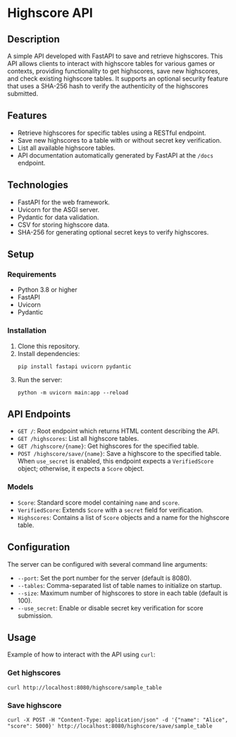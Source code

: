 # Highscore API

## Description
A simple API developed with FastAPI to save and retrieve highscores. This API allows clients to interact with highscore tables for various games or contexts, providing functionality to get highscores, save new highscores, and check existing highscore tables. It supports an optional security feature that uses a SHA-256 hash to verify the authenticity of the highscores submitted.

## Features
- Retrieve highscores for specific tables using a RESTful endpoint.
- Save new highscores to a table with or without secret key verification.
- List all available highscore tables.
- API documentation automatically generated by FastAPI at the `/docs` endpoint.

## Technologies
- FastAPI for the web framework.
- Uvicorn for the ASGI server.
- Pydantic for data validation.
- CSV for storing highscore data.
- SHA-256 for generating optional secret keys to verify highscores.

## Setup
### Requirements
- Python 3.8 or higher
- FastAPI
- Uvicorn
- Pydantic

### Installation
1. Clone this repository.
2. Install dependencies:
   ```
   pip install fastapi uvicorn pydantic
   ```
3. Run the server:
   ```
   python -m uvicorn main:app --reload
   ```

## API Endpoints
- `GET /`: Root endpoint which returns HTML content describing the API.
- `GET /highscores`: List all highscore tables.
- `GET /highscore/{name}`: Get highscores for the specified table.
- `POST /highscore/save/{name}`: Save a highscore to the specified table. When `use_secret` is enabled, this endpoint expects a `VerifiedScore` object; otherwise, it expects a `Score` object.

### Models
- `Score`: Standard score model containing `name` and `score`.
- `VerifiedScore`: Extends `Score` with a `secret` field for verification.
- `Highscores`: Contains a list of `Score` objects and a name for the highscore table.

## Configuration
The server can be configured with several command line arguments:
- `--port`: Set the port number for the server (default is 8080).
- `--tables`: Comma-separated list of table names to initialize on startup.
- `--size`: Maximum number of highscores to store in each table (default is 100).
- `--use_secret`: Enable or disable secret key verification for score submission.

## Usage
Example of how to interact with the API using `curl`:

### Get highscores
```
curl http://localhost:8080/highscore/sample_table
```

### Save highscore
```
curl -X POST -H "Content-Type: application/json" -d '{"name": "Alice", "score": 5000}' http://localhost:8080/highscore/save/sample_table
```
